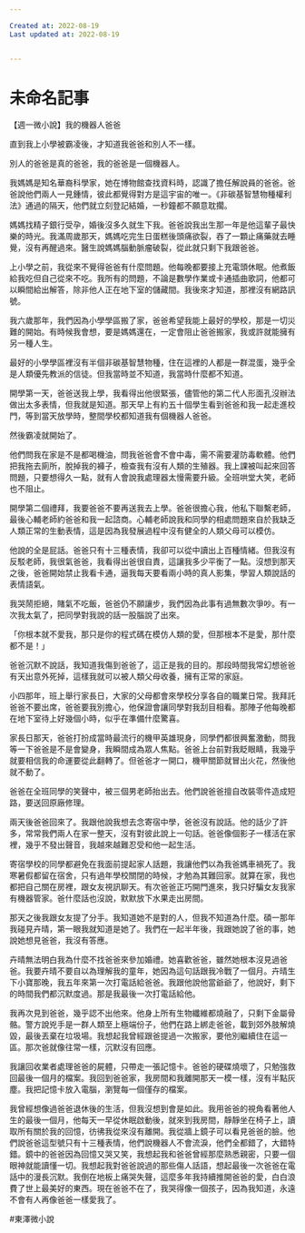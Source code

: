 ```yaml
---

Created at: 2022-08-19
Last updated at: 2022-08-19


---
```


# 未命名記事


【週一微小說】我的機器人爸爸

直到我上小學被霸凌後，才知道我爸爸和別人不一樣。

別人的爸爸是真的爸爸，我的爸爸是一個機器人。

我媽媽是知名華裔科學家，她在博物館查找資料時，認識了擔任解說員的爸爸。爸爸說他們兩人一見鍾情，彼此都覺得對方是這宇宙的唯一。《非碳基智慧物種權利法》通過的隔天，他們就立刻登記結婚，一秒鐘都不願意耽擱。

媽媽找精子銀行受孕，婚後沒多久就生下我。爸爸說我出生那一年是他這輩子最快樂的時光。我滿周歲那天，媽媽吃完生日蛋糕後頭痛欲裂，吞了一顆止痛藥就去睡覺，沒有再醒過來。醫生說媽媽腦動脈瘤破裂，從此就只剩下我跟爸爸。

上小學之前，我從來不覺得爸爸有什麼問題。他每晚都要接上充電頭休眠。他煮飯給我吃但自己從來不吃。我所有的問題，不論是數學作業或卡通插曲歌詞，他都可以瞬間給出解答，除非他人正在地下室的儲藏間。我後來才知道，那裡沒有網路訊號。

我六歲那年，我們因為小學學區搬了家，爸爸希望我能上最好的學校，那是一切災難的開始。有時候我會想，要是媽媽還在，一定會阻止爸爸搬家，我或許就能擁有另一種人生。

最好的小學學區裡沒有半個非碳基智慧物種，住在這裡的人都是一群混蛋，幾乎全是人類優先教派的信徒。但我當時並不知道，我當時什麼都不知道。

開學第一天，爸爸送我上學，我看得出他很緊張，儘管他的第二代人形面孔沒辦法做出太多表情，但我就是知道。那天早上有約五十個學生看到爸爸和我一起走進校門，等到當天放學時，整間學校都知道我有個機器人爸爸。

然後霸凌就開始了。

他們問我在家是不是都喝機油，問我爸爸會不會中毒，需不需要灌防毒軟體。他們把我拖去廁所，脫掉我的褲子，檢查我有沒有人類的生殖器。我上課被叫起來回答問題，只要想得久一點，就有人會說我處理器太慢需要升級。全班哄堂大笑，老師也不阻止。

開學第二個禮拜，我要爸爸不要再送我去上學。爸爸很擔心我，他私下聯繫老師，最後心輔老師約爸爸和我一起諮商。心輔老師說我和同學的相處問題來自於我缺乏人類正常的生動表情，這是因為我發展過程中沒有健全的人類父母可以模仿。

他說的全是屁話。爸爸只有十三種表情，我卻可以從中讀出上百種情緒。但我沒有反駁老師，我很氣爸爸，我看得出爸很自責，這讓我多少平衡了一點。沒想到那天之後，爸爸開始禁止我看卡通，逼我每天要看兩小時的真人影集，學習人類說話的表情語氣。

我哭鬧拒絕，賭氣不吃飯，爸爸仍不願讓步，我們因為此事有過無數次爭吵。有一次我太氣了，把同學對我說的話一股腦說了出來。

「你根本就不愛我，那只是你的程式碼在模仿人類的愛，但那根本不是愛，那什麼都不是！」

爸爸沉默不說話，我知道我傷到爸爸了，這正是我的目的。那段時間我常幻想爸爸有天出意外死掉，這樣我就可以被人類父母收養，擁有正常的家庭。

小四那年，班上舉行家長日，大家的父母都會來學校分享各自的職業日常。我拜託爸爸不要出席，爸爸要我別擔心，他保證會讓同學對我刮目相看。那陣子他每晚都在地下室待上好幾個小時，似乎在準備什麼驚喜。

家長日那天，爸爸打扮成當時最流行的機甲英雄現身，同學們都很興奮激動，問我等一下爸爸是不是會變身，我瞬間成為眾人焦點。爸爸上台前對我眨眼睛，我幾乎就要相信我的命運要從此翻轉了。但爸爸才一開口，機甲關節就冒出火花，然後他就不動了。

爸爸在全班同學的笑聲中，被三個男老師抬出去。他們說爸爸擅自改裝零件造成短路，要送回原廠修理。

兩天後爸爸回來了。我跟他說我想去念寄宿中學，爸爸沒有說話。他的話少了許多，常常我們兩人在家一整天，沒有對彼此說上一句話。爸爸像個影子一樣活在家裡，幾乎不發出聲音，我越來越難忍受和他一起生活。

寄宿學校的同學都避免在我面前提起家人話題，我讓他們以為我爸媽車禍死了。我寒暑假都留在宿舍，只有過年學校關閉的時候，才勉為其難回家。就算在家，我也都把自己關在房裡，跟女友視訊聊天。有次爸爸正巧開門進來，我只好騙女友我家有機器管家。爸什麼話也沒說，默默放下水果走出房間。

那天之後我跟女友提了分手。我知道她不是對的人，但我不知道為什麼。碩一那年我碰見卉晴，第一眼我就知道是她了。我們在一起半年後，我跟她說了爸的事，她說她想見爸爸，我沒有答應。

卉晴無法明白我為什麼不找爸爸來參加婚禮。她喜歡爸爸，雖然她根本沒見過爸爸。我要卉晴不要自以為理解我的童年，她因為這句話跟我冷戰了一個月。卉晴生下小寶那晚，我五年來第一次打電話給爸爸。我跟他說他當爺爺了，他說好，剩下的時間我們都沉默度過。那是我最後一次打電話給他。

我再次見到爸爸，幾乎認不出他來。他身上所有生物纖維都燒融了，只剩下金屬骨骼。警方說兇手是一群人類至上極端份子，他們在路上綁走爸爸，載到郊外肢解燒毀，最後丟棄在垃圾場。我想起我曾經跟爸提過一次搬家，要他別繼續住在這一區。那次爸就像往常一樣，沉默沒有回應。

我讓回收業者處理爸爸的屍體，只帶走一張記憶卡。爸爸的硬碟燒壞了，只勉強救回最後一個月的檔案。我回到爸爸家，我房間和我離開那天一模一樣，沒有半點灰塵。我把記憶卡放入電腦，瀏覽每一個僅存的檔案。

我曾經想像過爸爸退休後的生活，但我沒想到會是如此。我用爸爸的視角看著他人生的最後一個月，他每天一早從休眠啟動後，就來到我房間，靜靜坐在椅子上，讀取所有關於我的回憶，彷彿我從來沒有離開。我從牆上鏡子可以看見爸爸的臉。他們說爸爸這型號只有十三種表情，他們說機器人不會流淚，他們全都錯了，大錯特錯。鏡中的爸爸因為回憶又哭又笑，我想起我和爸爸曾經那麼熟悉親密，只要一個眼神就能讀懂一切。我想起我對爸爸說過的那些傷人話語，想起最後一次爸爸在電話中的漫長沉默。我倒在地板上痛哭失聲，這麼多年我持續推開爸爸的愛，白白浪費了世上最美好的東西。現在爸爸不在了，我哭得像一個孩子，因為我知道，永遠不會有人再像爸爸一樣愛我了。

#東澤微小說

